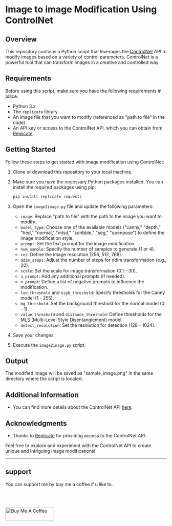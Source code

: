 # Image to image Modification Using ControlNet

## Overview

This repository contains a Python script that leverages the [ControlNet](https://replicate.com/jagilley/controlnet) API to modify images based on a variety of control parameters. ControlNet is a powerful tool that can transform images in a creative and controlled way.

## Requirements

Before using this script, make sure you have the following requirements in place:

- Python 3.x
- The `replicate` library
- An image file that you want to modify (referenced as "path to file" in the code)
- An API key or access to the ControlNet API, which you can obtain from [Replicate](https://replicate.com)

## Getting Started

Follow these steps to get started with image modification using ControlNet:

1. Clone or download this repository to your local machine.

2. Make sure you have the necessary Python packages installed. You can install the required packages using pip:

    ```bash
    pip install replicate requests
    ```

3. Open the `image2image.py` file and update the following parameters:

   - `image`: Replace "path to file" with the path to the image you want to modify.
   - `model_type`: Choose one of the available models ("canny," "depth," "hed," "normal," "mlsd," "scribble," "seg," "openpose") to define the image modification style.
   - `prompt`: Set the text prompt for the image modification.
   - `num_sample`: Specify the number of samples to generate (1 or 4).
   - `res`: Define the image resolution (256, 512, 768).
   - `ddim_steps`: Adjust the number of steps for ddim transformation (e.g., 20).
   - `scale`: Set the scale for image transformation (0.1 - 30).
   - `a_prompt`: Add any additional prompts (if needed).
   - `n_prompt`: Define a list of negative prompts to influence the modification.
   - `low_threshold` and `high_threshold`: Specify thresholds for the Canny model (1 - 255).
   - `bg_threshold`: Set the background threshold for the normal model (0 - 1).
   - `value_threshold` and `distance_threshold`: Define thresholds for the MLS (Multi-Level Style Disentanglement) model.
   - `detect_resolution`: Set the resolution for detection (128 - 1024).

4. Save your changes.

5. Execute the `image2image.py` script.

## Output

The modified image will be saved as "sample_image.png" in the same directory where the script is located.

## Additional Information

- You can find more details about the ControlNet API [here](https://replicate.com/jagilley/controlnet/api).

## Acknowledgments

- Thanks to [Replicate](https://replicate.com) for providing access to the ControlNet API.

Feel free to explore and experiment with the ControlNet API to create unique and intriguing image modifications!

---

## support

You can support me by buy me a coffee if u like to.
<div align="left">
  <a href="https://www.buymeacoffee.com/azzar" target="_blank">
    <img src="https://cdn.buymeacoffee.com/buttons/v2/default-yellow.png" alt="Buy Me A Coffee" style="height: 42px !important;width: 151.9px !important; margin-top: 50px !important;">
  </a>
</div>
